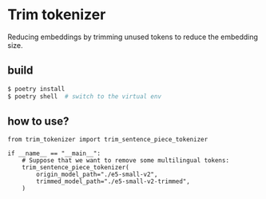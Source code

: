 # Trim tokenizer
Reducing embeddings by trimming unused tokens to reduce the embedding size.


## build
``` sh
$ poetry install
$ poetry shell  # switch to the virtual env
```

## how to use?
``` python3
from trim_tokenizer import trim_sentence_piece_tokenizer

if __name__ == "__main__":
    # Suppose that we want to remove some multilingual tokens:
    trim_sentence_piece_tokenizer(
        origin_model_path="./e5-small-v2",
        trimmed_model_path="./e5-small-v2-trimmed",
    )
```
